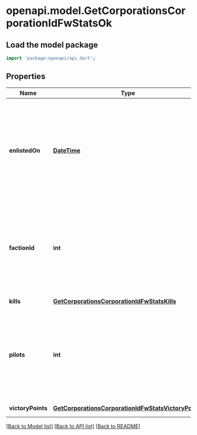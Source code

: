 # openapi.model.GetCorporationsCorporationIdFwStatsOk

## Load the model package
```dart
import 'package:openapi/api.dart';
```

## Properties
Name | Type | Description | Notes
------------ | ------------- | ------------- | -------------
**enlistedOn** | [**DateTime**](DateTime.md) | The enlistment date of the given corporation into faction warfare. Will not be included if corporation is not enlisted in faction warfare | [optional] [default to null]
**factionId** | **int** | The faction the given corporation is enlisted to fight for. Will not be included if corporation is not enlisted in faction warfare | [optional] [default to null]
**kills** | [**GetCorporationsCorporationIdFwStatsKills**](GetCorporationsCorporationIdFwStatsKills.md) |  | [default to null]
**pilots** | **int** | How many pilots the enlisted corporation has. Will not be included if corporation is not enlisted in faction warfare | [optional] [default to null]
**victoryPoints** | [**GetCorporationsCorporationIdFwStatsVictoryPoints**](GetCorporationsCorporationIdFwStatsVictoryPoints.md) |  | [default to null]

[[Back to Model list]](../README.md#documentation-for-models) [[Back to API list]](../README.md#documentation-for-api-endpoints) [[Back to README]](../README.md)


